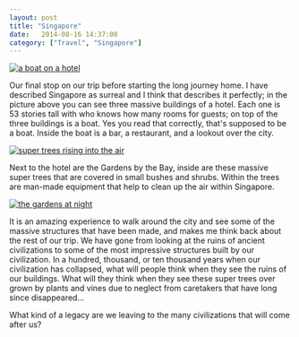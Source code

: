 ```yaml
---
layout: post
title: "Singapore"
date:   2014-08-16 14:37:00
category: ["Travel", "Singapore"]
---
```


[![a boat on a hotel](http://i.imgur.com/XPxwhQJl.jpg)](http://i.imgur.com/XPxwhQJ.jpg)

Our final stop on our trip before starting the long journey home. I have described Singapore as surreal and I think that describes it perfectly; in the picture above you can see three massive buildings of a hotel. Each one is 53 stories tall with who knows how many rooms for guests; on top of the three buildings is a boat. Yes you read that correctly, that's supposed to be a boat. Inside the boat is a bar, a restaurant, and a lookout over the city.

[![super trees rising into the air](http://i.imgur.com/qxcXUn6l.jpg)](http://i.imgur.com/qxcXUn6.jpg)

Next to the hotel are the Gardens by the Bay, inside are these massive super trees that are covered in small bushes and shrubs. Within the trees are man-made equipment that help to clean up the air within Singapore.

[![the gardens at night](http://i.imgur.com/r37WC7Pl.jpg)](http://i.imgur.com/r37WC7P.jpg)

It is an amazing experience to walk around the city and see some of the massive structures that have been made, and makes me think back about the rest of our trip. We have gone from looking at the ruins of ancient civilizations to some of the most impressive structures built by our civilization. In a hundred, thousand, or ten thousand years when our civilization has collapsed, what will people think when they see the ruins of our buildings. What will they think when they see these super trees over grown by plants and vines due to neglect from caretakers that have long since disappeared...

What kind of a legacy are we leaving to the many civilizations that will come after us?
